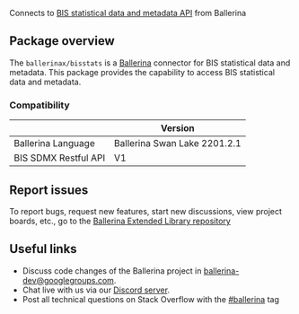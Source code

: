 Connects to [BIS statistical data and metadata API](https://stats.bis.org/api-doc/v1/) from Ballerina

## Package overview
The `ballerinax/bisstats` is a [Ballerina](https://ballerina.io/) connector for BIS statistical data and metadata.
This package provides the capability to access BIS statistical data and metadata.

### Compatibility
|                               | Version                        |
|-------------------------------|--------------------------------|
| Ballerina Language            | Ballerina Swan Lake 2201.2.1     |
| BIS SDMX Restful API          | V1                             | 

## Report issues
To report bugs, request new features, start new discussions, view project boards, etc., go to the [Ballerina Extended Library repository](https://github.com/ballerina-platform/ballerina-extended-library)

## Useful links
- Discuss code changes of the Ballerina project in [ballerina-dev@googlegroups.com](mailto:ballerina-dev@googlegroups.com).
- Chat live with us via our [Discord server](https://discord.gg/ballerinalang).
- Post all technical questions on Stack Overflow with the [#ballerina](https://stackoverflow.com/questions/tagged/ballerina) tag
